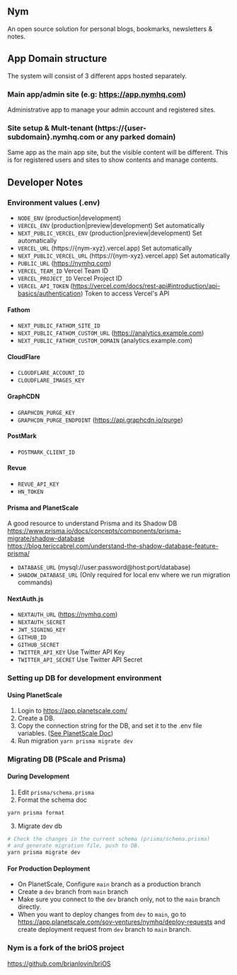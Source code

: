 ## Nym
An open source solution for personal blogs, bookmarks, newsletters & notes.
## App Domain structure

The system will consist of 3 different apps hosted separately.

### Main app/admin site (e.g: https://app.nymhq.com)

Administrative app to manage your admin account and registered sites.

### Site setup & Mult-tenant (https://{user-subdomain}.nymhq.com or any parked domain)

Same app as the main app site, but the visible content will be different.
This is for registered users and sites to show contents and manage contents.

## Developer Notes

### Environment values (.env)

- `NODE_ENV` (production|development)
- `VERCEL_ENV` (production|preview|development) Set automatically 
- `NEXT_PUBLIC_VERCEL_ENV` (production|preview|development) Set automatically 
- `VERCEL_URL` (https://{nym-xyz}.vercel.app) Set automatically
- `NEXT_PUBLIC_VERCEL_URL` (https://{nym-xyz}.vercel.app) Set automatically
- `PUBLIC_URL` (https://nymhq.com)
- `VERCEL_TEAM_ID` Vercel Team ID
- `VERCEL_PROJECT_ID` Vercel Project ID
- `VERCEL_API_TOKEN` (https://vercel.com/docs/rest-api#introduction/api-basics/authentication) Token to access Vercel's API

#### Fathom

- `NEXT_PUBLIC_FATHOM_SITE_ID`
- `NEXT_PUBLIC_FATHOM_CUSTOM_URL` (https://analytics.example.com)
- `NEXT_PUBLIC_FATHOM_CUSTOM_DOMAIN` (analytics.example.com)

#### CloudFlare

- `CLOUDFLARE_ACCOUNT_ID`
- `CLOUDFLARE_IMAGES_KEY`


#### GraphCDN

- `GRAPHCDN_PURGE_KEY`
- `GRAPHCDN_PURGE_ENDPOINT` (https://api.graphcdn.io/purge)

#### PostMark

- `POSTMARK_CLIENT_ID`

#### Revue

- `REVUE_API_KEY`
- `HN_TOKEN`

#### Prisma and PlanetScale

A good resource to understand Prisma and its Shadow DB
 https://www.prisma.io/docs/concepts/components/prisma-migrate/shadow-database  
 https://blog.tericcabrel.com/understand-the-shadow-database-feature-prisma/  

- `DATABASE_URL` (mysql://user:password@host:port/database)
- `SHADOW_DATABASE_URL` (Only required for local env where we run migration commands)

#### NextAuth.js

- `NEXTAUTH_URL` (https://nymhq.com)
- `NEXTAUTH_SECRET`
- `JWT_SIGNING_KEY`
- `GITHUB_ID`
- `GITHUB_SECRET`
- `TWITTER_API_KEY`  Use Twitter API Key 
- `TWITTER_API_SECRET` Use Twitter API Secret

### Setting up DB for development environment

#### Using PlanetScale

1. Login to https://app.planetscale.com/
2. Create a DB.
3. Copy the connection string for the DB, and set it to the .env file variables. ([See PlanetScale Doc](https://planetscale.com/docs/concepts/connection-strings))
4. Run migration `yarn prisma migrate dev`


### Migrating DB (PScale and Prisma)

#### During Development

1. Edit `prisma/schema.prisma`
2. Format the schema doc

```sh
yarn prisma format
```

3. Migrate dev db

```sh
# Check the changes in the current schema (prisma/schema.prisma)
# and generate migration file, push to DB.
yarn prisma migrate dev
```

#### For Production Deployment

- On PlanetScale, Configure `main` branch as a production branch
- Create a `dev` branch from `main` branch
- Make sure you connect to the `dev` branch only, not to the `main` branch directly.
- When you want to deploy changes from `dev` to `main`, go to https://app.planetscale.com/sov-ventures/nymhq/deploy-requests and create deployment request from `dev` branch to `main` branch.

### Nym is a fork of the briOS project
https://github.com/brianlovin/briOS